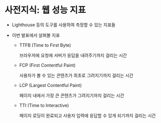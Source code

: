 ---
---

# 사전지식: 웹 성능 지표

<v-clicks>

- Lighthouse 등의 도구를 사용하여 측정할 수 있는 지표들

- 이번 발표에서 살펴볼 지표

  - TTFB (Time to First Byte)

    브라우저에 요청에 서버가 응답을 내려주기까지 걸리는 시간

  - FCP (First Contentful Paint)

    사용자가 볼 수 있는 콘텐츠가 최초로 그려지기까지 걸리는 시간

  - LCP (Largest Contentful Paint)

    페이지 내에서 가장 큰 콘텐츠가 그려지기까지 걸리는 시간

  - TTI (Time to Interactive)

    페이지 로딩이 완료되고 사용자 입력에 응답할 수 있게 되기까지 걸리는 시간

</v-clicks>

<!--
일단 먼저 각종 웹 성능 지표들에 대해서 알아보도록 하겠습니다.

웹 성능 지표들은 주로 Lighthouse와 같은 도구들을 사용하여 측정할 수 있는데요,
다양한 지표들 중 이번 발표의 주제와 연관된 지표들만 간단하게 짚고 넘어가보도록 하겠습니다.

먼저 TTFB, Time To First Byte의 경우,
브라우저의 요청에 서버가 응답을 내려주기까지 걸리는 시간을 의미합니다.

그 다음 FCP, First Contentful Paint 같은 경우,
브라우저 요청 이후 사용자가 볼 수 있는 콘텐츠가 최초로 그려지기까지 걸리는 시간을 의미합니다.

LCP, Largest Contentful Paint의 경우,
페이지 내에서 가장 큰 콘텐츠가 그려지기까지 걸리는 시간을 의미하고,

TTI, Time To Interactive의 경우,
페이지 로딩이 완료되고 사용자 입력에 응답할 수 있게 되기까지 걸리는 시간을 의미합니다.
-->
